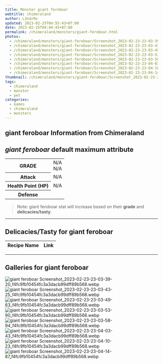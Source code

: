 ```yaml
---
title: Monster giant feroboar
webtitle: chimeraland
author: L3n4r0x
updated: 2023-02-25T04:55:43+07:00
date: 2023-02-25T04:44:43+07:00
permalink: /chimeraland/monsters/giant-feroboar.html
photos:
  - /chimeraland/monsters/giant-feroboar/Screenshot_2023-02-23-23-03-39-20_f4fc9fb10454fc3a3dacb99dff89b568.webp
  - /chimeraland/monsters/giant-feroboar/Screenshot_2023-02-23-23-03-43-25_f4fc9fb10454fc3a3dacb99dff89b568.webp
  - /chimeraland/monsters/giant-feroboar/Screenshot_2023-02-23-23-03-49-63_f4fc9fb10454fc3a3dacb99dff89b568.webp
  - /chimeraland/monsters/giant-feroboar/Screenshot_2023-02-23-23-03-53-90_f4fc9fb10454fc3a3dacb99dff89b568.webp
  - /chimeraland/monsters/giant-feroboar/Screenshot_2023-02-23-23-03-58-94_f4fc9fb10454fc3a3dacb99dff89b568.webp
  - /chimeraland/monsters/giant-feroboar/Screenshot_2023-02-23-23-04-03-43_f4fc9fb10454fc3a3dacb99dff89b568.webp
  - /chimeraland/monsters/giant-feroboar/Screenshot_2023-02-23-23-04-10-23_f4fc9fb10454fc3a3dacb99dff89b568.webp
  - /chimeraland/monsters/giant-feroboar/Screenshot_2023-02-23-23-04-14-87_f4fc9fb10454fc3a3dacb99dff89b568.webp
thumbnail: /chimeraland/monsters/giant-feroboar/Screenshot_2023-02-23-23-03-39-20_f4fc9fb10454fc3a3dacb99dff89b568.webp
tags:
  - chimeraland
  - monster
  - pet
categories:
  - Games
  - chimeraland
  - monsters
---
```


<link
  rel="stylesheet"
  href="https://rawcdn.githack.com/dimaslanjaka/Web-Manajemen/870a349/css/bootstrap-5-3-0-alpha3-wrapper.css"
/>
<section id="bootstrap-wrapper">
  <h2>giant feroboar Information from Chimeraland</h2>
  <h2 id="attribute"><i>giant feroboar</i> default maximum attribute</h2>
  <div class="row">
    <div class="col mb-2">
      <div class="card bg-dark text-light">
        <div class="card-body">
          <table>
            <tr>
              <th>GRADE</th>
              <td>N/A <br />N/A</td>
            </tr>
            <tr>
              <th>Attack</th>
              <td>N/A</td>
            </tr>
            <tr>
              <th>Health Point (HP)</th>
              <td>N/A</td>
            </tr>
            <tr>
              <th>Defense</th>
              <td></td>
            </tr>
          </table>
        </div>
      </div>
    </div>
  </div>
  <blockquote>
    Note: giant feroboar stat will increase based on their <b>grade</b> and
    <b>delicacies/tasty</b>.
  </blockquote>
  <hr />
  <h2 id="delicacies">Delicacies/Tasty for giant feroboar</h2>
  <div class="card">
    <div class="card-body">
      <div class="table-responsive">
        <table class="table table-striped table-dark">
          <thead>
            <tr>
              <th>Recipe Name</th>
              <th>Link</th>
            </tr>
          </thead>
          <tbody></tbody>
        </table>
      </div>
    </div>
  </div>
  <hr />
  <div id="gallery">
    <h2>Galleries for giant feroboar</h2>
    <div class="row">
      <div class="col-lg-6 col-12">
        <img
          src="https://www.webmanajemen.com/chimeraland/monsters/giant-feroboar/Screenshot_2023-02-23-23-03-39-20_f4fc9fb10454fc3a3dacb99dff89b568.webp"
          alt="giant feroboar Screenshot_2023-02-23-23-03-39-20_f4fc9fb10454fc3a3dacb99dff89b568.webp"
        />
      </div>
      <div class="col-lg-6 col-12">
        <img
          src="https://www.webmanajemen.com/chimeraland/monsters/giant-feroboar/Screenshot_2023-02-23-23-03-43-25_f4fc9fb10454fc3a3dacb99dff89b568.webp"
          alt="giant feroboar Screenshot_2023-02-23-23-03-43-25_f4fc9fb10454fc3a3dacb99dff89b568.webp"
        />
      </div>
      <div class="col-lg-6 col-12">
        <img
          src="https://www.webmanajemen.com/chimeraland/monsters/giant-feroboar/Screenshot_2023-02-23-23-03-49-63_f4fc9fb10454fc3a3dacb99dff89b568.webp"
          alt="giant feroboar Screenshot_2023-02-23-23-03-49-63_f4fc9fb10454fc3a3dacb99dff89b568.webp"
        />
      </div>
      <div class="col-lg-6 col-12">
        <img
          src="https://www.webmanajemen.com/chimeraland/monsters/giant-feroboar/Screenshot_2023-02-23-23-03-53-90_f4fc9fb10454fc3a3dacb99dff89b568.webp"
          alt="giant feroboar Screenshot_2023-02-23-23-03-53-90_f4fc9fb10454fc3a3dacb99dff89b568.webp"
        />
      </div>
      <div class="col-lg-6 col-12">
        <img
          src="https://www.webmanajemen.com/chimeraland/monsters/giant-feroboar/Screenshot_2023-02-23-23-03-58-94_f4fc9fb10454fc3a3dacb99dff89b568.webp"
          alt="giant feroboar Screenshot_2023-02-23-23-03-58-94_f4fc9fb10454fc3a3dacb99dff89b568.webp"
        />
      </div>
      <div class="col-lg-6 col-12">
        <img
          src="https://www.webmanajemen.com/chimeraland/monsters/giant-feroboar/Screenshot_2023-02-23-23-04-03-43_f4fc9fb10454fc3a3dacb99dff89b568.webp"
          alt="giant feroboar Screenshot_2023-02-23-23-04-03-43_f4fc9fb10454fc3a3dacb99dff89b568.webp"
        />
      </div>
      <div class="col-lg-6 col-12">
        <img
          src="https://www.webmanajemen.com/chimeraland/monsters/giant-feroboar/Screenshot_2023-02-23-23-04-10-23_f4fc9fb10454fc3a3dacb99dff89b568.webp"
          alt="giant feroboar Screenshot_2023-02-23-23-04-10-23_f4fc9fb10454fc3a3dacb99dff89b568.webp"
        />
      </div>
      <div class="col-lg-6 col-12">
        <img
          src="https://www.webmanajemen.com/chimeraland/monsters/giant-feroboar/Screenshot_2023-02-23-23-04-14-87_f4fc9fb10454fc3a3dacb99dff89b568.webp"
          alt="giant feroboar Screenshot_2023-02-23-23-04-14-87_f4fc9fb10454fc3a3dacb99dff89b568.webp"
        />
      </div>
    </div>
  </div>
</section>